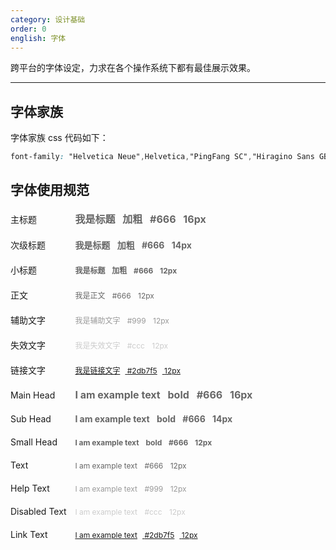 ```yaml
---
category: 设计基础
order: 0
english: 字体
---
```


跨平台的字体设定，力求在各个操作系统下都有最佳展示效果。

---

## 字体家族

字体家族 css 代码如下：

```css
font-family: "Helvetica Neue",Helvetica,"PingFang SC","Hiragino Sans GB","Microsoft YaHei","微软雅黑",Arial,sans-serif;
```

## 字体使用规范

<div class="row">
  <div class="col col-12">
    <div class="font-type head-1">
      <div class="font-title">主标题</div>
      <h1 class="font-text">
        <span>我是标题</span>
        <span>加粗</span>
        <span>#666</span>
        <span>16px</span>
      </h1>
    </div>
    <div class="font-type head-2">
      <div class="font-title">次级标题</div>
      <h2 class="font-text">
        <span>我是标题</span>
        <span>加粗</span>
        <span>#666</span>
        <span>14px</span>
      </h2>
    </div>
    <div class="font-type head-3">
      <div class="font-title">小标题</div>
      <h3 class="font-text">
        <span>我是标题</span>
        <span>加粗</span>
        <span>#666</span>
        <span>12px</span>
      </h3>
    </div>
    <div class="font-type text">
      <div class="font-title">正文</div>
      <p class="font-text">
        <span>我是正文</span>
        <span>#666</span>
        <span>12px</span>
      </p>
    </div>
    <div class="font-type help-text">
      <div class="font-title">辅助文字</div>
      <p class="font-text">
        <span>我是辅助文字</span>
        <span>#999</span>
        <span>12px</span>
      </p>
    </div>
    <div class="font-type disabled-text">
      <div class="font-title">失效文字</div>
      <p class="font-text">
        <span>我是失效文字</span>
        <span>#ccc</span>
        <span>12px</span>
      </p>
    </div>
    <div class="font-type link-text">
      <div class="font-title">链接文字</div>
      <p class="font-text">
        <a href="#">
          <span>我是链接文字</span>
          <span>#2db7f5</span>
          <span>12px</span>
        </a>
      </p>
    </div>
  </div>
  <div class="col col-12">
    <div class="font-type head-1">
      <div class="font-title">Main Head</div>
      <h1 class="font-text">
        <span>I am example text</span>
        <span>bold</span>
        <span>#666</span>
        <span>16px</span>
      </h1>
    </div>
    <div class="font-type head-2">
      <div class="font-title">Sub Head</div>
      <h2 class="font-text">
        <span>I am example text</span>
        <span>bold</span>
        <span>#666</span>
        <span>14px</span>
      </h2>
    </div>
    <div class="font-type head-3">
      <div class="font-title">Small Head</div>
      <h3 class="font-text">
        <span>I am example text</span>
        <span>bold</span>
        <span>#666</span>
        <span>12px</span>
      </h3>
    </div>
    <div class="font-type text">
      <div class="font-title">Text</div>
      <p class="font-text">
        <span>I am example text</span>
        <span>#666</span>
        <span>12px</span>
      </p>
    </div>
    <div class="font-type help-text">
      <div class="font-title">Help Text</div>
      <p class="font-text">
        <span>I am example text</span>
        <span>#999</span>
        <span>12px</span>
      </p>
    </div>
    <div class="font-type disabled-text">
      <div class="font-title">Disabled Text</div>
      <p class="font-text">
        <span>I am example text</span>
        <span>#ccc</span>
        <span>12px</span>
      </p>
    </div>
    <div class="font-type link-text">
      <div class="font-title">Link Text</div>
      <p class="font-text">
        <a href="#">
          <span>I am example text</span>
          <span>#2db7f5</span>
          <span>12px</span>
        </a>
      </p>
    </div>
  </div>
</div>

<style>
.font-type {
  margin: 20px 0;
  overflow: hidden;
  font-size: 12px;
}
.font-type h1,
.font-type h2,
.font-type h3,
.font-type p {
  margin: 0;
  color: #666;
}
.font-type > * {
  display: inline-block;
}
.font-title {
  font-size: 14px;
  width: 100px;
}
.font-text {
  width: 300px;
}
.font-text span {
  margin-right: 8px;
}
.head-1 h1 {
  font-size: 16px;
}
.head-2 h2 {
  font-size: 14px;
}
.head-3 h3 {
  font-size: 12px;
}
.disabled-text .font-text {
  color: #ccc;
}
.help-text .font-text {
  color: #999;
}
</style>
